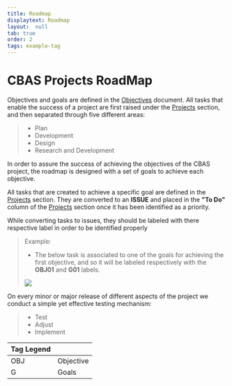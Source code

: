 ```yaml
---
title: Roadmap
displaytext: Roadmap
layout:  null
tab: true
order: 2
tags: example-tag
---
```


# CBAS Projects RoadMap

Objectives and goals are defined in the [Objectives](https://github.com/NO-MONKEY/CBAS/blob/master/Objectives.md) document. All tasks that enable the success of a project are first raised under the [Projects](https://github.com/NO-MONKEY/CBAS/projects/1) section, and then separated through five different areas:
> - Plan
> - Development
> - Design
> - Research and Development


In order to assure the success of achieving the objectives of the CBAS project, the roadmap is designed with a set of goals to achieve each objective.

All tasks that are created to achieve a specific goal are defined in the [Projects](https://github.com/NO-MONKEY/CBAS/projects/1) section. They are converted to an **ISSUE** and placed in the **"To Do"** column of the [Projects](https://github.com/NO-MONKEY/CBAS/projects/1) section once it has been identified as a priority.

While converting tasks to issues, they should be labeled with there respective label in order to be identified properly

> Example:
> - The below task is associated to one of the goals for achieving the first objective, and so it will be labeled respectively with the **OBJ01** and **G01** labels.
>
>![](assets/images/example2.png)

On every minor or major release of different aspects of the project we conduct a simple yet effective testing mechanism:
 > - Test
 > - Adjust
 > - Implement

|Tag Legend||
|:-----|:----|
OBJ|Objective
G|Goals
